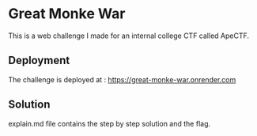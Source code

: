 # Great Monke War

This is a web challenge I made for an internal college CTF called ApeCTF.

## Deployment 
The challenge is deployed at : https://great-monke-war.onrender.com

## Solution
explain.md file contains the step by step solution and the flag.
